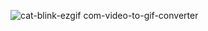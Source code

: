 ![cat-blink-ezgif com-video-to-gif-converter](https://github.com/IhorPokr/IhorPokr/assets/113261063/98d823bc-153e-47a5-b493-8e74fd7a6515)
